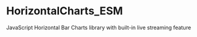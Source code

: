 # HorizontalCharts_ESM
JavaScript Horizontal Bar Charts library with built-in live streaming feature

